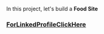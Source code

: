 In this project, let's build a **Food Site** 

### [ForLinkedProfileClickHere](https://www.linkedin.com/in/amandhiman22)




